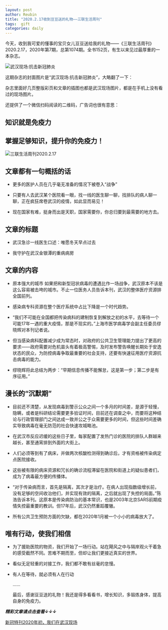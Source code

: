 ```yaml
---
layout: post
author: Reubin
title: "2020.2.17收到豆豆送的礼物——三联生活周刊"
tags:  gift
categories: daily
---
```


今天，收到我可爱的懂事的宝贝女儿豆豆送给我的礼物——《三联生活周刊》2020.2.17，2020年第7期，总第1074期。全书152页，有生以来见过最厚重的一本杂志。

![武汉现场:抗击新冠肺炎](https://i.niupic.com/images/2020/02/27/6WHH.jpg)

这期杂志的封面图片是“武汉现场:抗击新冠肺炎”，大略翻了一下：

杂志里面好几页整版彩页和文章的插图也都是武汉现场图片，都是在手机上没有看过的现场图片。

还提供了一个微信扫码阅读的二维码，广告词也很有意思：

## 知识就是免疫力

## 掌握足够知识，提升你的免疫力！

![三联生活周刊2020.2.17](https://i.niupic.com/images/2020/02/27/6WHB.jpg)

## 文章都有一句概括的话

- 更多的医护人员在几乎毫无准备的情况下被卷入“战争”

- 只要有人去武汉某个医院看一眼，找一线的医生聊一聊，找排队的病人聊一聊，正在疯狂席卷武汉的疫情，如此显而易见！

- 现在国家有难，挺身而出是天职，国家需要你，你总归要到最需要的地方去。

## 文章的标题

- 武汉急诊一线医生口述：唯愿冬天早点过去

- 我守护在武汉金银潭的重病病房

## 文章的内容

- 原本强大的城市 如果把和新型冠状病毒的遭遇比作一场战争，武汉原本不该是这么容易被击垮的城市。不止一位医务人员告诉本刊，武汉的整体医疗资源排全国前列。

- 感染病专科资源在整个医疗系统中占比下降是一个时代趋势。

- “我们不可能在全国都把传染病科的建制恢复到解放之初的水平，去等待一个可能17年一遇的重大疫情，那是不现实的。”上海市医学病毒学会副主任委员缪晓辉对本刊记者说。

- 但当感染病科配置减少成为常态时，对政府的公共卫生管理能力提出了更高的要求——政府需要对危机苗头有着极高警惕，及时发布警告唤醒长期处于安逸状态的民众，为防控病毒争取最重要的社会支持，还要有快速征用医疗资源抗击病毒的能力。

- 缪晓辉将此总结为两步：“早期信息传播不能懈怠，这是第一步；第二步是有序征用。”

## 漫长的“沉默期”

- 目前还不清楚，从发现病毒到警示公众之间一个多月的时间差，是源于轻慢，隐瞒，或者是科研结论需要更多验证时间，目前还在调查之中，而要将这种结论与行政管理部门之间达成一致并公之于众需要更多的时间，但这些时间差确实导致病毒在毫无防范的社会快速攻城略池。

- 在武汉市反应迟缓的这些日子里，每家配置了发热门诊的医院的排队人群越来越长，甚至通宵排到外面的大街上。

- 人们必须等到有了病床，并做两次核酸检测得到确诊后，才有资格被传染病定点医院接收。

- 这些被有限的病床资源和冗长的确诊流程滞留在医院和街道上的疑似患者们，成为了病毒最方便的传播体。

- “对于传染病而言，首先是隔离，其次才是治疗。在病人出现指数级增长前，没有足够的空间收治他们，并实现有效的隔离，之后就出现了失控的局面。”陈浩告诉本刊。这原本是传染病防治的基本常识，也是2003年北京SARS前期疫情失控最重要的教训。但17年后，武汉仍然重蹈覆辙。

- 所有公共卫生预防方面的欠缺，都在2020年1月被一个小小的病毒放大了。

## 唯有行动，使我们相信

- 为了援助医院的物资，我们开始了一场行动。站在飓风之中与隔岸观火干着急的感受截然不同。苦难不期而至，但却让我们更接近真实的世界。

- 看似无足轻重的对接工作，我们都不敢有丝毫的怠慢。

- 有人在等待，就必须有人在行动

  ……

  最后，感谢豆豆送的礼物！我还是得多看看书，增长知识，多锻炼身体，提高自身的免疫力。

***精彩文章请点击查看↓↓↓***

[新冠特刊2020年初，我们在武汉现场](https://mp.weixin.qq.com/s/ubXhSmf-d6jVn9gmGrSYuw)

